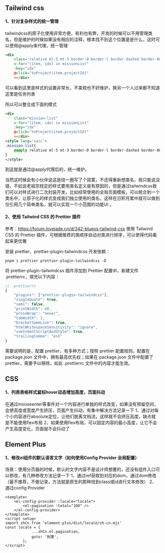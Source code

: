## Tailwind css

#### 1、针对复杂样式的统一管理

​	tailwindcss的原子化使用非常方便，有利也有弊，开发的时候可以不用管理类名，但是维护的时候如果没有相应的注释，根本找不到这个位置是是什么，这时可以使用@apply来代理，统一管理

```html
<div
	class="relative ml-5 mt-3 border-0 border-l border-dashed border-888 pb-2 pl-1.5 pr-4"
	v-for="(item, idx) in missionList"
	:key="idx"
	@click="toProject(item.projectId)"
	></div>
```

可以看到这里是样式的设置非常长，不美观也不好维护，换另一个人过来都不知道这里是任务列表

所以可以整合成下面的模式

```html
<div
	class="mission-list"
	v-for="(item, idx) in missionList"
	:key="idx"
	@click="toProject(item.projectId)"
	></div>
<style lang='sacc'>
.mission-list{
    @apply relative ml-5 mt-3 border-0 border-l border-dashed border-888 pb-2 pl-1.5 pr-4
}
</style>
```

到这就是通过@apply代理后的，统一维护。

当然这时候会有小伙伴说这是绕一圈写了个寂寞，不还得重新想类名，我只能说没错，不如说老祖宗规定的样式要用类名定义是有原因的，但是通过tailwindcss我们可以对样式进行二次封装开发，比如经常使用的全局页面模板，可以统合到一个类名中，让原子化的样式变成我们独立使用的类名，这样在日积月累中就可以做到仅引用几个简单类名，就可以实现一个小范围的功能UI 。

#### 2、使用 Tailwind CSS 的 Prettier 插件
参考：https://forum.lovejade.cn/d/342-blueos-tailwind-css
使用 Tailwind CSS 的 Prettier 插件，可根据推荐的类顺序自动对类进行排序，可以使得代码看起来更优雅

安装 prettier、prettier-plugin-tailwindcss 开发依赖：
```shell
pnpm i prettier prettier-plugin-tailwindcss -D
```
将 prettier-plugin-tailwindcss 插件添加到 Prettier 配置中，新建文件 .prettierrc，填充以下内容：
```js
// .prettierrc
{
	"plugins": ["prettier-plugin-tailwindcss"],
	"singleQuote": true,
	"semi": false,
	"printWidth": 80,
	"proseWrap": "never",
	"tabWidth": 2,
	"bracketSameLine": true,
	"htmlWhitespaceSensitivity": "ignore",
	"vueIndentScriptAndStyle": true,
	"trailingComma": "es5"
}
```
需要说明的是，配置 prettier，有多种方式；按照 prettier 配置规则，配置在 package.json 文件中，拥有最高优先权；如果在 package.json 文件中配置了 prettier，需要予以移除，如此 .prettierrc 文件中的内容才能生效。

## CSS

#### 1、列表表格样式鼠标hover动态增加高度，页面抖动
在通过mouseenter等事件对一个内容进行单独的样式改变，如果没有预留空间，会使高度或宽度产生挤压，页面产生抖动，有集中解决方法记录一下
1、通过对每个小内容进行absolute定位，让他们脱离文档流，这样就不会挤压高度，缺点就是不能使用flex布局
2、如果使用flex布局，可以固定内容的最小高度，让它不会产生高度变化，页面就不会抖动了

## Element Plus

#### 1、修改el组件的默认语言文字（如何使用Config Provider 全局配置）
场景：使用分页器的时候，默认的文字内容不是设计师想要的，还没有组件入口可以修改，有几种修改方法记录一下
1、通过ref获取到对应的dom，通过dom修改（最不推荐，不做记录，方法就是原生的那种找到class或id进行文本修改）
2、通过config Provider
```vue
<template>
	<el-config-provider :locale="locale">
		<el-pagination :total="100" />
	</el-config-provider>
</template>
<script setup>
import zhCn from 'element-plus/dist/locale/zh-cn.mjs'
const locale = {
            ...zhCn.el.pagination,
            goto: '到第',
        };
</script>
```